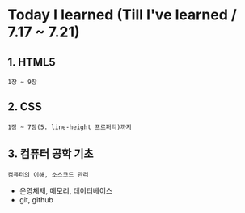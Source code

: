 # Today I learned (Till I've learned / 7.17 ~ 7.21)
## 1. HTML5
    1장 ~ 9장

## 2. CSS
    1장 ~ 7장(5. line-height 프로퍼티)까지

## 3. 컴퓨터 공학 기초
    컴퓨터의 이해, 소스코드 관리
  * 운영체제, 메모리, 데이터베이스
  * git, github
